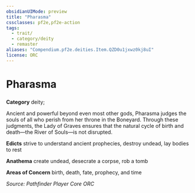 ```yaml
---
obsidianUIMode: preview
title: "Pharasma"
cssclasses: pf2e,pf2e-action
tags:
  - trait/
  - category/deity
  - remaster
aliases: "Compendium.pf2e.deities.Item.QZD0u1jxwz0kj8uI"
license: ORC
---
```

# Pharasma

### 

**Category** deity; 




Ancient and powerful beyond even most other gods, Pharasma judges the souls of all who perish from her throne in the Boneyard. Through these judgments, the Lady of Graves ensures that the natural cycle of birth and death—the River of Souls—is not disrupted.

**Edicts** strive to understand ancient prophecies, destroy undead, lay bodies to rest

**Anathema** create undead, desecrate a corpse, rob a tomb

**Areas of Concern** birth, death, fate, prophecy, and time

*Source: Pathfinder Player Core*
*ORC*